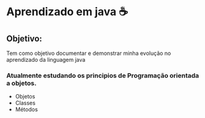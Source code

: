# Aprendizado em java ☕

## Objetivo: 

Tem como objetivo documentar e demonstrar minha evolução no aprendizado da linguagem java

### Atualmente estudando os principios de Programação orientada a objetos.

- Objetos
- Classes
- Métodos
